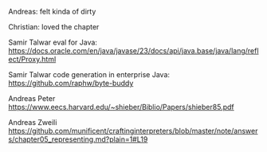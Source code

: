 Andreas:
felt kinda of dirty

Christian:
loved the chapter

Samir Talwar
eval for Java: https://docs.oracle.com/en/java/javase/23/docs/api/java.base/java/lang/reflect/Proxy.html

Samir Talwar
code generation in enterprise Java: https://github.com/raphw/byte-buddy

Andreas Peter
https://www.eecs.harvard.edu/~shieber/Biblio/Papers/shieber85.pdf

Andreas Zweili
https://github.com/munificent/craftinginterpreters/blob/master/note/answers/chapter05_representing.md?plain=1#L19
